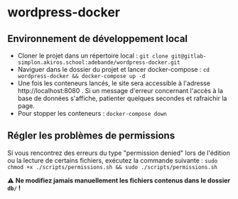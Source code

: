 # wordpress-docker

## Environnement de développement local 

* Cloner le projet dans un répertoire local : 
`git clone git@gitlab-simplon.akiros.school:adebande/wordpress-docker.git`
* Naviguer dans le dossier du projet et lancer docker-compose : 
`cd wordpress-docker && docker-compose up -d`
* Une fois les conteneurs lancés, le site sera accessible à l'adresse http://localhost:8080 . Si un message d'erreur concernant l'accès à la base de données s'affiche, patienter quelques secondes et rafraichir la page. 
* Pour stopper les conteneurs :
`docker-compose down`


## Régler les problèmes de permissions

Si vous rencontrez des erreurs du type "permission denied" lors de l'édition ou la lecture de certains fichiers, exécutez la commande suivante : `sudo chmod +x ./scripts/permissions.sh && sudo ./scripts/permissions.sh`

:warning: **Ne modifiez jamais manuellement les fichiers contenus dans le dossier `db/` !**
